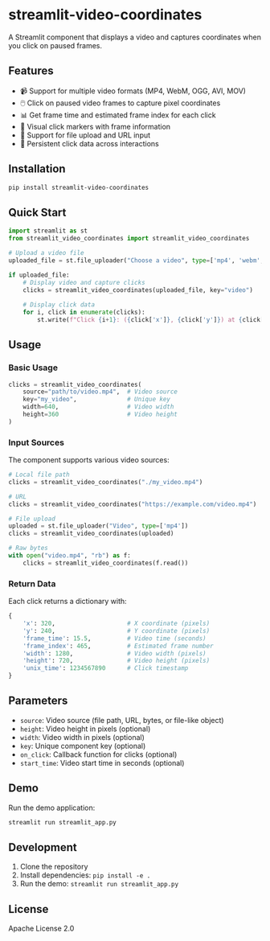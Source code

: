 # streamlit-video-coordinates

A Streamlit component that displays a video and captures coordinates when you click on paused frames.

## Features

- 📹 Support for multiple video formats (MP4, WebM, OGG, AVI, MOV)
- 🖱️ Click on paused video frames to capture pixel coordinates
- 📊 Get frame time and estimated frame index for each click
- 🎯 Visual click markers with frame information
- 📁 Support for file upload and URL input
- 💾 Persistent click data across interactions

## Installation

```bash
pip install streamlit-video-coordinates
```

## Quick Start

```python
import streamlit as st
from streamlit_video_coordinates import streamlit_video_coordinates

# Upload a video file
uploaded_file = st.file_uploader("Choose a video", type=['mp4', 'webm', 'ogg'])

if uploaded_file:
    # Display video and capture clicks
    clicks = streamlit_video_coordinates(uploaded_file, key="video")
    
    # Display click data
    for i, click in enumerate(clicks):
        st.write(f"Click {i+1}: ({click['x']}, {click['y']}) at {click['frame_time']:.2f}s")
```

## Usage

### Basic Usage

```python
clicks = streamlit_video_coordinates(
    source="path/to/video.mp4",  # Video source
    key="my_video",              # Unique key
    width=640,                   # Video width
    height=360                   # Video height
)
```

### Input Sources

The component supports various video sources:

```python
# Local file path
clicks = streamlit_video_coordinates("./my_video.mp4")

# URL
clicks = streamlit_video_coordinates("https://example.com/video.mp4")

# File upload
uploaded = st.file_uploader("Video", type=['mp4'])
clicks = streamlit_video_coordinates(uploaded)

# Raw bytes
with open("video.mp4", "rb") as f:
    clicks = streamlit_video_coordinates(f.read())
```

### Return Data

Each click returns a dictionary with:

```python
{
    'x': 320,                    # X coordinate (pixels)
    'y': 240,                    # Y coordinate (pixels)
    'frame_time': 15.5,          # Video time (seconds)
    'frame_index': 465,          # Estimated frame number
    'width': 1280,               # Video width (pixels)
    'height': 720,               # Video height (pixels)
    'unix_time': 1234567890      # Click timestamp
}
```

## Parameters

- `source`: Video source (file path, URL, bytes, or file-like object)
- `height`: Video height in pixels (optional)
- `width`: Video width in pixels (optional)
- `key`: Unique component key (optional)
- `on_click`: Callback function for clicks (optional)
- `start_time`: Video start time in seconds (optional)

## Demo

Run the demo application:

```bash
streamlit run streamlit_app.py
```

## Development

1. Clone the repository
2. Install dependencies: `pip install -e .`
3. Run the demo: `streamlit run streamlit_app.py`

## License

Apache License 2.0